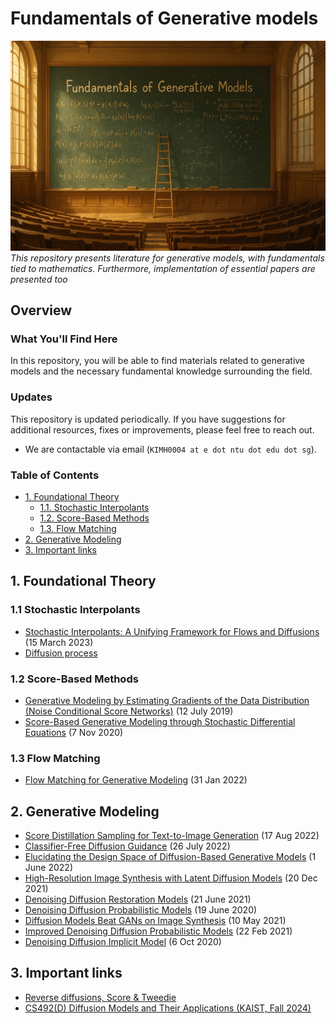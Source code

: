 # Fundamentals of Generative models

![Image created by ChatGPT](figures/image.png)
*This repository presents literature for generative models, with fundamentals tied to mathematics. Furthermore, implementation of essential papers are presented too*

## Overview

### What You'll Find Here

In this repository, you will be able to find materials related to generative models and the necessary fundamental knowledge surrounding the field. 

### Updates

This repository is updated periodically. If you have suggestions for additional resources, fixes or improvements, please feel free to reach out. 
- We are contactable via email (`KIMH0004 at e dot ntu dot edu dot sg`).

### Table of Contents
- [1. Foundational Theory](#1-foundational-theory)
  - [1.1. Stochastic Interpolants](#11-stochastic-interpolants)
  - [1.2. Score-Based Methods](#12-score-based-methods)
  - [1.3. Flow Matching](#13-flow-matching)
- [2. Generative Modeling](#2-gen-modeling)
- [3. Important links](#3-important-links)

## 1. Foundational Theory 
### 1.1 Stochastic Interpolants

* [Stochastic Interpolants: A Unifying Framework for Flows and Diffusions](https://arxiv.org/abs/2303.08797) (15 March 2023)  
* [Diffusion process](./foundational_theory/diffusion_process/) 

### 1.2 Score-Based Methods

* [Generative Modeling by Estimating Gradients of the Data Distribution (Noise Conditional Score Networks)](https://arxiv.org/abs/1907.05600) (12 July 2019)  
* [Score-Based Generative Modeling through Stochastic Differential Equations](https://arxiv.org/abs/2011.13456) (7 Nov 2020)  

### 1.3 Flow Matching

* [Flow Matching for Generative Modeling](https://arxiv.org/abs/2201.13413) (31 Jan 2022)  

## 2. Generative Modeling

* [Score Distillation Sampling for Text-to-Image Generation](https://arxiv.org/abs/2208.09199) (17 Aug 2022)
* [Classifier-Free Diffusion Guidance](https://arxiv.org/abs/2207.12598) (26 July 2022)  
* [Elucidating the Design Space of Diffusion-Based Generative Models](https://arxiv.org/abs/2206.00364) (1 June 2022)  
* [High-Resolution Image Synthesis with Latent Diffusion Models](https://arxiv.org/abs/2112.10752) (20 Dec 2021)  
* [Denoising Diffusion Restoration Models](https://arxiv.org/abs/2106.10194) (21 June 2021)  
* [Denoising Diffusion Probabilistic Models](https://arxiv.org/abs/2006.11239) (19 June 2020)  
* [Diffusion Models Beat GANs on Image Synthesis](https://arxiv.org/abs/2105.05233) (10 May 2021)  
* [Improved Denoising Diffusion Probabilistic Models](https://arxiv.org/abs/2102.09672) (22 Feb 2021)  
* [Denoising Diffusion Implicit Model](https://arxiv.org/abs/2010.02502) (6 Oct 2020) 
  
## 3. Important links

* [Reverse diffusions, Score & Tweedie](https://alexxthiery.github.io/notes/reverse_and_tweedie/reverse_and_tweedie.html)  
* [CS492(D) Diffusion Models and Their Applications (KAIST, Fall 2024)](https://mhsung.github.io/kaist-cs492d-fall-2024/)